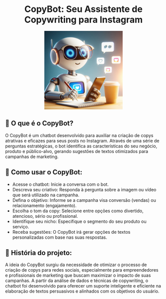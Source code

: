 <h1 align="center">CopyBot: Seu Assistente de Copywriting para Instagram</h1>
<p align="center">
  <img style='width: 50%' src="_e6c9630f-dcc9-40af-8324-de96330a7539.jpeg" />
</p>

## 🤖 O que é o CopyBot?
O CopyBot é um chatbot desenvolvido para auxiliar na criação de copys atrativas e eficazes para seus posts no Instagram. Através de uma série de perguntas estratégicas, o bot identifica as características do seu negócio, produto e público-alvo, gerando sugestões de textos otimizados para campanhas de marketing.
## 🚀 Como usar o CopyBot:
<ul>
  <li><span style= " fontWeight: bolder;"> Acesse o chatbot: </span> Inicie a conversa com o bot.</li>
  <li>Descreva seu criativo: Responda à pergunta sobre a imagem ou vídeo que será utilizado na campanha.</li>
  <li>Defina o objetivo: Informe se a campanha visa conversão (vendas) ou relacionamento (engajamento).</li>
  <li>Escolha o tom da copy: Selecione entre opções como divertido, atencioso, sério ou profissional.</li>
  <li>Identifique seu nicho: Especifique o segmento do seu produto ou serviço.</li>
  <li>Receba sugestões: O CopyBot irá gerar opções de textos personalizadas com base nas suas respostas.</li>
</ul>

## 🌟 História do projeto:
A ideia do CopyBot surgiu da necessidade de otimizar o processo de criação de copys para redes sociais, especialmente para empreendedores e profissionais de marketing que buscam maximizar o impacto de suas campanhas. A partir da análise de dados e técnicas de copywriting, o chatbot foi desenvolvido para oferecer um suporte inteligente e eficiente na elaboração de textos persuasivos e alinhados com os objetivos do usuário.
